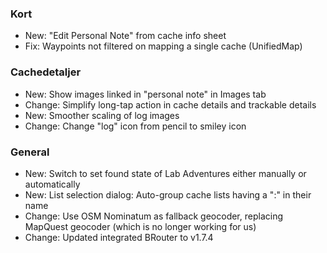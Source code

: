### Kort
- New: "Edit Personal Note" from cache info sheet
- Fix: Waypoints not filtered on mapping a single cache (UnifiedMap)

### Cachedetaljer
- New: Show images linked in "personal note" in Images tab
- Change: Simplify long-tap action in cache details and trackable details
- New: Smoother scaling of log images
- Change: Change "log" icon from pencil to smiley icon

### General
- New: Switch to set found state of Lab Adventures either manually or automatically
- New: List selection dialog: Auto-group cache lists having a ":" in their name
- Change: Use OSM Nominatum as fallback geocoder, replacing MapQuest geocoder (which is no longer working for us)
- Change: Updated integrated BRouter to v1.7.4
